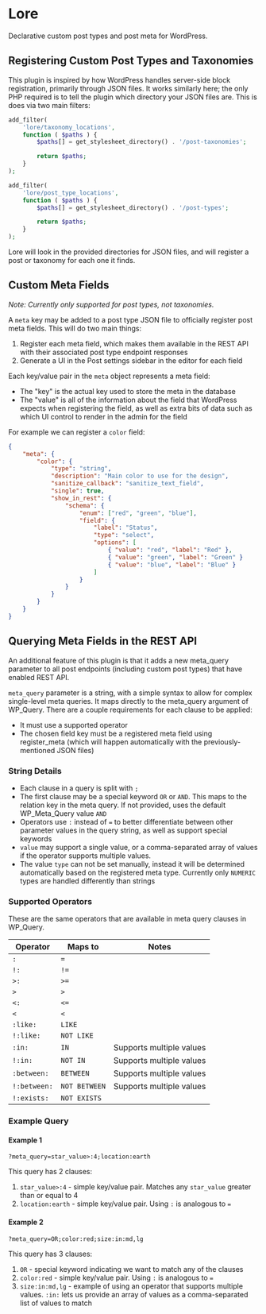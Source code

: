 # Lore

Declarative custom post types and post meta for WordPress.

## Registering Custom Post Types and Taxonomies

This plugin is inspired by how WordPress handles server-side block registration, primarily through JSON files. It works similarly here; the only PHP required is to tell the plugin which directory your JSON files are. This is does via two main filters:

```php
add_filter(
	'lore/taxonomy_locations',
	function ( $paths ) {
		$paths[] = get_stylesheet_directory() . '/post-taxonomies';

		return $paths;
	}
);

add_filter(
	'lore/post_type_locations',
	function ( $paths ) {
		$paths[] = get_stylesheet_directory() . '/post-types';

		return $paths;
	}
);
```

Lore will look in the provided directories for JSON files, and will register a post or taxonomy for each one it finds.

## Custom Meta Fields

_Note: Currently only supported for post types, not taxonomies._

A `meta` key may be added to a post type JSON file to officially register post meta fields. This will do two main things:

1. Register each meta field, which makes them available in the REST API with their associated post type endpoint responses
2. Generate a UI in the Post settings sidebar in the editor for each field

Each key/value pair in the `meta` object represents a meta field:

- The "key" is the actual key used to store the meta in the database
- The "value" is all of the information about the field that WordPress expects when registering the field, as well as extra bits of data such as which UI control to render in the admin for the field

For example we can register a `color` field:

```json
{
	"meta": {
		"color": {
			"type": "string",
			"description": "Main color to use for the design",
			"sanitize_callback": "sanitize_text_field",
			"single": true,
			"show_in_rest": {
				"schema": {
					"enum": ["red", "green", "blue"],
					"field": {
						"label": "Status",
						"type": "select",
						"options": [
							{ "value": "red", "label": "Red" },
							{ "value": "green", "label": "Green" }
							{ "value": "blue", "label": "Blue" }
						]
					}
				}
			}
		}
	}
}
```

## Querying Meta Fields in the REST API

An additional feature of this plugin is that it adds a new meta_query parameter to all post endpoints (including custom post types) that have enabled REST API.

`meta_query` parameter is a string, with a simple syntax to allow for complex single-level meta queries. It maps directly to the meta_query argument of WP_Query. There are a couple requirements for each clause to be applied:

- It must use a supported operator
- The chosen field key must be a registered meta field using register_meta (which will happen automatically with the previously-mentioned JSON files)

### String Details

- Each clause in a query is split with `;`
- The first clause may be a special keyword `OR` or `AND`. This maps to the relation key in the meta query. If not provided, uses the default WP_Meta_Query value `AND`
- Operators use `:` instead of `=` to better differentiate between other parameter values in the query string, as well as support special keywords
- `value` may support a single value, or a comma-separated array of values if the operator supports multiple values.
- The value `type` can not be set manually, instead it will be determined automatically based on the registered meta type. Currently only `NUMERIC` types are handled differently than strings

### Supported Operators

These are the same operators that are available in meta query clauses in WP_Query.

| Operator     | Maps to       | Notes                    |
| ------------ | ------------- | ------------------------ |
| `:`          | `=`           |                          |
| `!:`         | `!=`          |                          |
| `>:`         | `>=`          |                          |
| `>`          | `>`           |                          |
| `<:`         | `<=`          |                          |
| `<`          | `<`           |                          |
| `:like:`     | `LIKE`        |                          |
| `!:like:`    | `NOT LIKE`    |                          |
| `:in:`       | `IN`          | Supports multiple values |
| `!:in:`      | `NOT IN`      | Supports multiple values |
| `:between:`  | `BETWEEN`     | Supports multiple values |
| `!:between:` | `NOT BETWEEN` | Supports multiple values |
| `!:exists:`  | `NOT EXISTS`  |                          |

### Example Query

#### Example 1

```
?meta_query=star_value>:4;location:earth
```

This query has 2 clauses:

1. `star_value>:4` - simple key/value pair. Matches any `star_value` greater than or equal to 4
2. `location:earth` - simple key/value pair. Using `:` is analogous to `=`

#### Example 2

```
?meta_query=OR;color:red;size:in:md,lg
```

This query has 3 clauses:

1. `OR` - special keyword indicating we want to match any of the clauses
2. `color:red` - simple key/value pair. Using `:` is analogous to `=`
3. `size:in:md,lg` - example of using an operator that supports multiple values. `:in:` lets us provide an array of values as a comma-separated list of values to match
